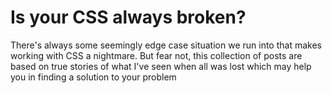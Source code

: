 # Is your CSS always broken?

There's always some seemingly edge case situation we run into that makes
working with CSS a nightmare.  But fear not, this collection of posts
are based on true stories of what I've seen when all was lost which may
help you in finding a solution to your problem

<Posts page="broken" />